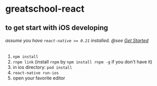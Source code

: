 # greatschool-react

## to get start with iOS developing

###### assume you have `react-native >= 0.21` installed. @see [Get Started](https://facebook.github.io/react-native/docs/getting-started.html)

1. `npm install`
2. `rnpm link` (install `rnpm` by `npm install rnpm -g` if you don't have it)
3. in ios directory: `pod install`
4. `react-native run-ios`
5. open your favorite editor

